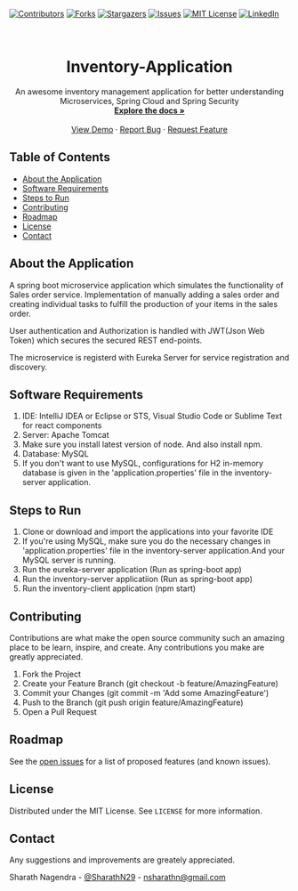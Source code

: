 [![Contributors][contributors-shield]][contributors-url]
[![Forks][forks-shield]][forks-url]
[![Stargazers][stars-shield]][stars-url]
[![Issues][issues-shield]][issues-url]
[![MIT License][license-shield]][license-url]
[![LinkedIn][linkedin-shield]][linkedin-url]


<br />


  <h1 align="center">Inventory-Application</h1>

  <p align="center">
    An awesome inventory management application for better understanding Microservices, Spring Cloud and Spring Security
    <br />
    <a href="https://github.com/SharathN29/Inventory-Application"><strong>Explore the docs »</strong></a>
    <br />
    <br />
    <a href="https://github.com/SharathN29/Inventory-Application">View Demo</a>
    ·
    <a href="https://github.com/SharathN29/Inventory-Application/issues">Report Bug</a>
    ·
    <a href="https://github.com/SharathN29/Inventory-Application/issues">Request Feature</a>
  </p>
</p>

## Table of Contents
* [About the Application](#about-the-application)
* [Software Requirements](#software-requirements)
* [Steps to Run](#steps-to-run)
* [Contributing](#contributing)
* [Roadmap](#roadmap)
* [License](#license)
* [Contact](#contact)


## About the Application
A spring boot microservice application which simulates the functionality of Sales order service. Implementation of manually 
adding a sales order and creating individual tasks to fulfill the production of your items in the sales order. 

User authentication and Authorization is handled with JWT(Json Web Token) which secures the secured REST end-points. 

The microservice is registerd with Eureka Server for service registration and discovery. 


## Software Requirements
1. IDE: IntelliJ IDEA or Eclipse or STS, Visual Studio Code or Sublime Text for react components
2. Server: Apache Tomcat
3. Make sure you install latest version of node. And also install npm.
4. Database: MySQL
5. If you don't want to use MySQL, configurations for H2 in-memory database is given in the 'application.properties' file in the 
inventory-server application. 

## Steps to Run
1. Clone or download and import the applications into your favorite IDE
2. If you're using MySQL, make sure you do the necessary changes in 'application.properties' file in the inventory-server application.And your MySQL server is running. 
3. Run the eureka-server application (Run as spring-boot app)
4. Run the inventory-server applicatiion (Run as spring-boot app)
5. Run the inventory-client application (npm start)

## Contributing
Contributions are what make the open source community such an amazing place to be learn, inspire, and create. Any contributions you make are greatly appreciated.
1. Fork the Project
2. Create your Feature Branch (git checkout -b feature/AmazingFeature)
3. Commit your Changes (git commit -m 'Add some AmazingFeature')
4. Push to the Branch (git push origin feature/AmazingFeature)
5. Open a Pull Request

## Roadmap
See the [open issues](https://github.com/SharathN29/Inventory-Application/issues) for a list of proposed features (and known issues).

## License

Distributed under the MIT License. See `LICENSE` for more information.

## Contact
Any suggestions and improvements are greately appreciated. 

Sharath Nagendra - [@SharathN29](https://twitter.com/SharathN29) - nsharathn@gmail.com

[contributors-shield]: https://img.shields.io/github/contributors/SharathN29/Inventory-Application.svg?style=flat-square
[contributors-url]: https://github.com/SharathN29/Inventory-Application/graphs/contributors
[forks-shield]: https://img.shields.io/github/forks/SharathN29/Inventory-Application.svg?style=flat-square
[forks-url]: https://github.com/SharathN29/Inventory-Application/network/members
[stars-shield]: https://img.shields.io/github/stars/SharathN29/Inventory-Application.svg?style=flat-square
[stars-url]: https://github.com/SharathN29/Inventory-Application/stargazers
[issues-shield]: https://img.shields.io/github/issues/SharathN29/Inventory-Application.svg?style=flat-square
[issues-url]: https://github.com/SharathN29/Inventory-Application/issues
[license-shield]:https://img.shields.io/github/license/SharathN29/Inventory-Application
[license-url]:https://github.com/SharathN29/Inventory-Application/blob/master/LICENSE
[linkedin-shield]: https://img.shields.io/badge/-LinkedIn-black.svg?style=flat-square&logo=linkedin&colorB=555
[linkedin-url]: https://www.linkedin.com/in/sharath-nagendra/

